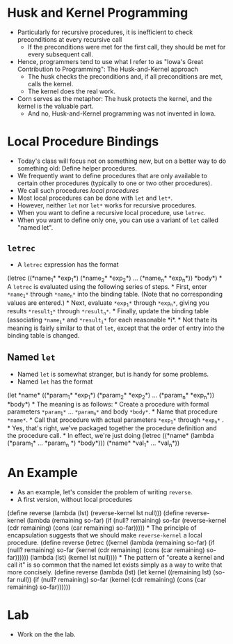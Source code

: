 Husk and Kernel Programming
===========================
* Particularly for recursive procedures, it is inefficient to check
  preconditions at every recursive call
    * If the preconditions were met for the first call, they should be
    met for every subsequent call.
* Hence, programmers tend to use what I refer to as "Iowa's Great
  Contribution to Programming": The Husk-and-Kernel approach
    * The husk checks the preconditions and, if all preconditions are met,
    calls the kernel.
    * The kernel does the real work.
* Corn serves as the metaphor: The husk protects the kernel, and the
  kernel is the valuable part.
    * And no, Husk-and-Kernel programming was not invented in Iowa.

Local Procedure Bindings
========================
* Today's class will focus not on something new, but on a better way to do something old: Define helper procedures.
* We frequently want to define procedures that are only available to certain other procedures (typically to one or two other procedures).  
*  We call such procedures *local procedures*
* Most local procedures can be done with <code>let</code> and <code>let*</code>.
* However, neither <code>let</code> nor <code>let*</code> works for recursive procedures.
* When you want to define a recursive local procedure, use <code>letrec</code>.
* When you want to define only one, you can use a variant of <code>let</code> called "named let".

<code>letrec</code>
-------------------
* A <code>letrec</code> expression has the format
<boxcode>
(letrec ((*name<sub>1</sub>* *exp<sub>1</sub>*)
         (*name<sub>2</sub>* *exp<sub>2</sub>*)
         ...
         (*name<sub>n</sub>* *exp<sub>n</sub>*))
  *body*)
</boxcode>
* A <code>letrec</code> is evaluated using the following series
  of steps.
    * First, enter <code>*name<sub>1</sub>*</code> through
    <code>*name<sub>n</sub>*</code> into the binding table.
    (Note that no corresponding values are entered.)
    * Next, evaluate <code>*exp<sub>1</sub>*</code> through
    <code>*exp<sub>n</sub>*</code>, giving you results
    <code>*result<sub>1</sub>*</code> through 
    <code>*result<sub>n</sub>*</code>.
    * Finally, update the binding table (associating
    <code>*name<sub>i</sub>*</code> and 
    <code>*result<sub>i</sub>*</code> for each
    reasonable *i*.
* Not thate its meaning is fairly similar to that of <code>let</code>, except
  that the order of entry into the binding table is changed.

Named <code>let</code>
----------------------
* Named <code>let</code> is somewhat stranger, but is handy for
  some problems.
* Named <code>let</code> has the format
<boxcode>
(let *name* 
  ((*param<sub>1</sub>* *exp<sub>1</sub>*)
   (*param<sub>2</sub>* *exp<sub>2</sub>*)
   ...
   (*param<sub>n</sub>* *exp<sub>n</sub>*))
  *body*)
</boxcode>
* The meaning is as follows:
    * Create a procedure with formal parameters 
    <code>*param<sub>1</sub>*</code> ... 
    <code>*param<sub>n</sub>*</code> 
    and body <code>*body*</code>.
    * Name that procedure <code>*name*</code>.
    * Call that procedure with actual parameters
    <code>*exp<sub>1</sub>*</code> through
    <code>*exp<sub>n</sub>*</code> .
* Yes, that's right, we've packaged together the procedure definition
  and the procedure call.
* In effect, we're just doing
<boxcode>
(letrec ((*name* (lambda (*param<sub>1</sub>* ...
*param<sub>n</sub>
*)
                  *body*)))
   (*name* *val<sub>1</sub>* ... *val<sub>n</sub>*))
</boxcode>

An Example
==========
* As an example, let's consider the problem of writing <code>reverse</code>.
* A first version, without local procedures
<boxcode>
(define reverse
  (lambda (lst)
    (reverse-kernel lst null)))
(define reverse-kernel
  (lambda (remaining so-far)
    (if (null? remaining)
        so-far
        (reverse-kernel (cdr remaining) (cons (car remaining) so-far)))))
</boxcode>
* The principle of encapsulation suggests that we should make
  <code>reverse-kernel</code> a local procedure.
<boxcode>
(define reverse
  (letrec ((kernel
            (lambda (remaining so-far)
              (if (null? remaining)
                  so-far
                  (kernel (cdr remaining) (cons (car remaining) so-far))))))
    (lambda (lst)
      (kernel lst null))))
</boxcode>
* The pattern of "create a kernel and call it" is so common that
  the named let exists simply as a way to write that more concisely.
<boxcode>
(define reverse
  (lambda (lst)
    (let kernel ((remaining lst)
                 (so-far null))
      (if (null? remaining)
          so-far
          (kernel (cdr remaining) (cons (car remaining) so-far))))))
</boxcode>

Lab
===
* Work on the [](../Labs/local-procs.html)the lab</a>.

